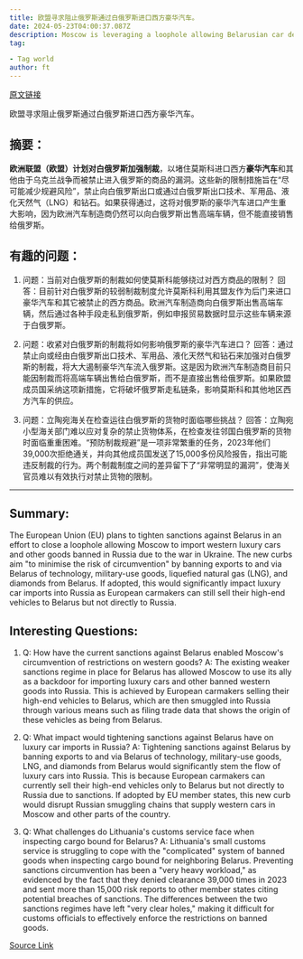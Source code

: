 ```yaml
---
title: 欧盟寻求阻止俄罗斯通过白俄罗斯进口西方豪华汽车。
date: 2024-05-23T04:00:37.087Z
description: Moscow is leveraging a loophole allowing Belarusian car dealers to circumvent sanctions
tag: 

- Tag world
author: ft
---
```


[原文链接](https://ft.com/content/792bc0e4-5208-4839-aa63-f5f6c7bf78d8)

欧盟寻求阻止俄罗斯通过白俄罗斯进口西方豪华汽车。

## 摘要：
**欧洲联盟（欧盟）计划对白俄罗斯加强制裁**，以堵住莫斯科进口西方**豪华汽车**和其他由于乌克兰战争而被禁止进入俄罗斯的商品的漏洞。这些新的限制措施旨在“尽可能减少规避风险”，禁止向白俄罗斯出口或通过白俄罗斯出口技术、军用品、液化天然气（LNG）和钻石。如果获得通过，这将对俄罗斯的豪华汽车进口产生重大影响，因为欧洲汽车制造商仍然可以向白俄罗斯出售高端车辆，但不能直接销售给俄罗斯。

## 有趣的问题：

1. 问题：当前对白俄罗斯的制裁如何使莫斯科能够绕过对西方商品的限制？
   回答：目前针对白俄罗斯的较弱制裁制度允许莫斯科利用其盟友作为后门来进口豪华汽车和其它被禁止的西方商品。欧洲汽车制造商向白俄罗斯出售高端车辆，然后通过各种手段走私到俄罗斯，例如申报贸易数据时显示这些车辆来源于白俄罗斯。

2. 问题：收紧对白俄罗斯的制裁将如何影响俄罗斯的豪华汽车进口？
   回答：通过禁止向或经由白俄罗斯出口技术、军用品、液化天然气和钻石来加强对白俄罗斯的制裁，将大大遏制豪华汽车流入俄罗斯。这是因为欧洲汽车制造商目前只能因制裁而将高端车辆出售给白俄罗斯，而不是直接出售给俄罗斯。如果欧盟成员国采纳这项新措施，它将破坏俄罗斯走私链条，影响莫斯科和其他地区西方汽车的供应。

3. 问题：立陶宛海关在检查运往白俄罗斯的货物时面临哪些挑战？
   回答：立陶宛小型海关部门难以应对复杂的禁止货物体系，在检查发往邻国白俄罗斯的货物时面临重重困难。“预防制裁规避”是一项非常繁重的任务，2023年他们39,000次拒绝通关，并向其他成员国发送了15,000多份风险报告，指出可能违反制裁的行为。两个制裁制度之间的差异留下了“非常明显的漏洞”，使海关官员难以有效执行对禁止货物的限制。

---

## Summary:
The European Union (EU) plans to tighten sanctions against Belarus in an effort to close a loophole allowing Moscow to import western luxury cars and other goods banned in Russia due to the war in Ukraine. The new curbs aim "to minimise the risk of circumvention" by banning exports to and via Belarus of technology, military-use goods, liquefied natural gas (LNG), and diamonds from Belarus. If adopted, this would significantly impact luxury car imports into Russia as European carmakers can still sell their high-end vehicles to Belarus but not directly to Russia.

## Interesting Questions:
1. Q: How have the current sanctions against Belarus enabled Moscow's circumvention of restrictions on western goods? 
   A: The existing weaker sanctions regime in place for Belarus has allowed Moscow to use its ally as a backdoor for importing luxury cars and other banned western goods into Russia. This is achieved by European carmakers selling their high-end vehicles to Belarus, which are then smuggled into Russia through various means such as filing trade data that shows the origin of these vehicles as being from Belarus.
   
2. Q: What impact would tightening sanctions against Belarus have on luxury car imports in Russia? 
   A: Tightening sanctions against Belarus by banning exports to and via Belarus of technology, military-use goods, LNG, and diamonds from Belarus would significantly stem the flow of luxury cars into Russia. This is because European carmakers can currently sell their high-end vehicles only to Belarus but not directly to Russia due to sanctions. If adopted by EU member states, this new curb would disrupt Russian smuggling chains that supply western cars in Moscow and other parts of the country.
   
3. Q: What challenges do Lithuania's customs service face when inspecting cargo bound for Belarus? 
   A: Lithuania's small customs service is struggling to cope with the "complicated" system of banned goods when inspecting cargo bound for neighboring Belarus. Preventing sanctions circumvention has been a "very heavy workload," as evidenced by the fact that they denied clearance 39,000 times in 2023 and sent more than 15,000 risk reports to other member states citing potential breaches of sanctions. The differences between the two sanctions regimes have left "very clear holes," making it difficult for customs officials to effectively enforce the restrictions on banned goods.

[Source Link](https://ft.com/content/792bc0e4-5208-4839-aa63-f5f6c7bf78d8)

